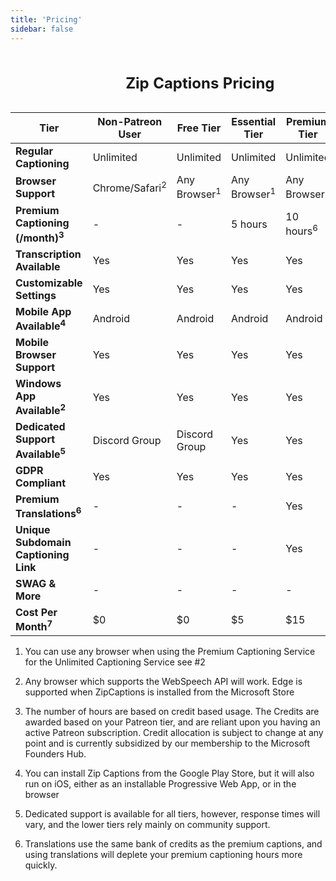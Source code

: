 ```yaml
---
title: 'Pricing'
sidebar: false
---
```

<div class="table_component" role="region" tabindex="0">
<table>
    <caption><h2>Zip Captions Pricing</h2></caption>
    <thead>
        <tr>
            <th>Tier</th>
            <th>Non-Patreon User</th>
            <th>Free Tier</th>
            <th>Essential Tier</th>
            <th>Premium Tier</th>
            <th>Platinum Tier</th>
        </tr>
    </thead>
    <tbody>
        <tr>
            <td><b>Regular <br>Captioning</b></td>
            <td>Unlimited</td>
            <td>Unlimited</td>
            <td>Unlimited</td>
            <td>Unlimited</td>
            <td>Unlimited</td>
        </tr>
        <tr>
            <td><b>Browser <br>Support</b></td>
            <td>Chrome/Safari<sup>2</sup></td>
            <td>Any Browser<sup>1</sup></td>
            <td>Any Browser<sup>1</sup></td>
            <td>Any Browser<sup>1</sup></td>
            <td>Any Browser<sup>1</sup></td>
        </tr>
        <tr>
            <td><b>Premium Captioning (/month)<sup>3</sup></b></td>
            <td>-</td>
            <td>-</td>
            <td>5 hours</td>
            <td>10 hours<sup>6</sup></td>
            <td>25 hours<sup>6</sup></td>
        </tr>
        <tr>
            <td><b>Transcription Available</b></td>
            <td>Yes</td>
            <td>Yes</td>
            <td>Yes</td>
            <td>Yes</td>
            <td>Yes</td>
        </tr>
        <tr>
            <td><b>Customizable Settings</b></td>
            <td>Yes</td>
            <td>Yes</td>
            <td>Yes</td>
            <td>Yes</td>
            <td>Yes</td>
        </tr>
        <tr>
            <td><b>Mobile App Available<sup>4</sup></b></td>
            <td>Android</td>
            <td>Android</td>
            <td>Android</td>
            <td>Android</td>
            <td>Android</td>
        </tr>
        <tr>
            <td><b>Mobile Browser Support</b></td>
            <td>Yes</td>
            <td>Yes</td>
            <td>Yes</td>
            <td>Yes</td>
            <td>Yes</td>
        </tr>
        <tr>
            <td><b>Windows App Available<sup>2</sup></b></td>
            <td>Yes</td>
            <td>Yes</td>
            <td>Yes</td>
            <td>Yes</td>
            <td>Yes</td>
        </tr>
        <tr>
            <td><b>Dedicated Support Available<sup>5</sup></b></td>
            <td>Discord Group</td>
            <td>Discord Group</td>
            <td>Yes</td>
            <td>Yes</td>
            <td>Yes</td>
        </tr>
        <tr>
            <td><b>GDPR Compliant</b></td>
            <td>Yes</td>
            <td>Yes</td>
            <td>Yes</td>
            <td>Yes</td>
            <td>Yes</td>
        </tr>
        <tr>
            <td><b>Premium Translations<sup>6</sup></b></td>
            <td>-</td>
            <td>-</td>
            <td>-</td>
            <td>Yes</td>
            <td>Yes</td>
        </tr>
        <tr>
            <td><b>Unique Subdomain Captioning Link</b></td>
            <td>-</td>
            <td>-</td>
            <td>-</td>
            <td>Yes</td>
            <td>Yes</td>
        </tr>
        <tr>
            <td><b>SWAG &amp; More</b></td>
            <td>-</td>
            <td>-</td>
            <td>-</td>
            <td>-</td>
            <td>Yes</td>
        </tr>
        <tr>
            <td><b>Cost Per Month<sup>7</sup></b></td>
            <td>$0</td>
            <td>$0</td>
            <td>$5</td>
            <td>$15</td>
            <td>$30</td>
        </tr>
    </tbody>
</table>
</div>

1. You can use any browser when using the Premium Captioning Service for the Unlimited Captioning Service see #2

2. Any browser which supports the WebSpeech API will work. Edge is supported when ZipCaptions is installed from the Microsoft Store

3. The number of hours are based on credit based usage. The Credits are awarded based on your Patreon tier, and are reliant upon you having an active Patreon subscription. Credit allocation is subject to change at any point and is currently subsidized by our membership to the Microsoft Founders Hub. 

4. You can install Zip Captions from the Google Play Store, but it will also run on iOS, either as an installable Progressive Web App, or in the browser

5. Dedicated support is available for all tiers, however, response times will vary, and the lower tiers rely mainly on community support.

6. Translations use the same bank of credits as the premium captions, and using translations will deplete your premium captioning hours more quickly. 